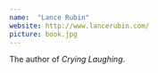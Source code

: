 ```yaml
---
name:  "Lance Rubin"
website: http://www.lancerubin.com/
picture: book.jpg
---
```

The author of *Crying Laughing*.